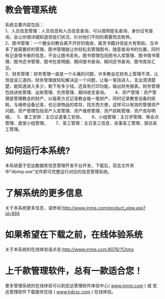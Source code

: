 # 教会管理系统

系统主要内容包括：   
  1、人员信息管理：人员信息和人员信息查询，可以按照姓名查询、身份证号查询，会让你很详细知道信徒们状况，针对他们不同的需要而去牧养。　   
  2、图书管理：一个健全的教会离不开好的吸收，属灵书籍对信徒大有帮助，当书多了就需要好的管理，图书管理就让你轻松去管理图书，随意查询书的位置，同时有记录借书者的信息，不会让图书丢失。图书管理包括图书入库管理、图书借书管理、图书还书管理、图书在库明细、期间借书查询、期间还书查询、图书库存汇总。　   
  3、财务管理：财务管理一直是一个头痛的问题，许多教会在财务上管理不清，让信徒说三道四，财务管理就轻松解决这一个问题，让每一笔钱进入、支出清清楚楚，能知道进入多少，剩下有多少钱，还具有打印功能，输出财务报表。财务管理包括进账管理、出账管理、负债管理、期间收支查询。 　 
  4、资产管理：资产管理是管理教会的财产，以报表方式记录教会每一笔财产，同时记录教堂设备的损耗，与维修设备记录，也记录物品的库存，找东西方便，这样可以有效的管理资产问题。资产管理包括资产入库管理、资产维修管理、资产损耗管理、资产库存明细。　 
  5、事工安排：主日证道事工安排。　　 
  6、小组管理：主日学管理、聚会点管理、食堂小组管理。　　 
  7、圣工管理：主日圣工信息、丧事圣工管理、探访圣工管理。  


# 如何运行本系统?

本系统基于宏达数据库信息管理开发平台开发，下载后，双击文件夹中"dbimp.exe"文件即可完整运行对应的信息管理系统。

# 了解系统的更多信息

关于本系统更多信息，请参阅:http://www.inmis.com/product_view.asp?id=894

# 如果希望在下载之前，在线体验系统

关于本系统的在线体验请点击:http://www.inmis.com:8076/?Chms

# 上千款管理软件，总有一款适合您！

更多管理系统的在线体验可以到宏达管理软件体验中心( www.inmis.com ) 或 宏达管理软件下载服务在线 ( www.hdcsc.com ) 在线体验。

